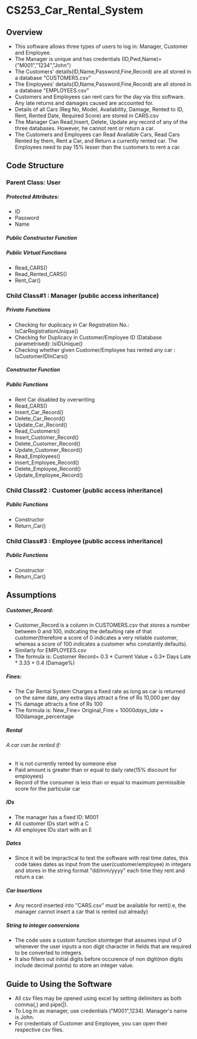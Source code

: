 
# CS253_Car_Rental_System
## Overview 
- This software allows three types of users to log in: Manager, Customer and Employee.
- The Manager is unique and has credentials (ID,Pwd,Name)=("M001","1234","John")
- The Customers' details(ID,Name,Password,Fine,Record) are all stored in a database "CUSTOMERS.csv"
- The Employees' details(ID,Name,Password,Fine,Record) are all stored in a database "EMPLOYEES.csv"
- Customers and Employees can rent cars for the day via this software. Any late returns and damages caused are accounted for.
- Details of all Cars (Reg No, Model, Availability, Damage, Rented to ID, Rent, Rented Date, Required Score) are stored in CARS.csv
- The Manager Can Read,Insert, Delete, Update any record of any of the three databases. However, he cannot rent or return a car.
- The Customers and Employees can Read Available Cars, Read Cars Rented by them, Rent a Car, and Return a currently rented car. The Employees need to pay 15% lesser than the customers to rent a car.
## Code Structure
### Parent Class: User
##### Protected Attributes:
- ID
- Password
- Name
##### Public Constructor Function
##### Public Virtual Functions
- Read_CARS()
- Read_Rented_CARS()
- Rent_Car()
### Child Class#1 : Manager (public access inheritance)
##### Private Functions
- Checking for duplicacy in Car Registration No.: IsCarRegistrationUnique()
- Checking for Duplicacy in Customer/Employee ID (Database parametrised): IsIDUnique()
- Checking whether given Customer/Employee has rented any car : IsCustomerIDInCars()
##### Constructor Function
##### Public Functions
- Rent Car disabled by overwriting
- Read_CARS()
- Insert_Car_Record()
- Delete_Car_Record()
- Update_Car_Record()
- Read_Customers()
- Insert_Customer_Record()
- Delete_Customer_Record()
- Update_Customer_Record()
- Read_Employees()
- Insert_Employee_Record()
- Delete_Employee_Record()
- Update_Employee_Record()
### Child Class#2 : Customer (public access inheritance)
##### Public Functions
- Constructor
- Return_Car()
 
### Child Class#3 : Employee (public access inheritance)
##### Public Functions
- Constructor
- Return_Car()

## Assumptions
##### Customer_Record: 
- Customer_Record is a column in CUSTOMERS.csv that stores a number between 0 and 100, indicating the defaulting rate of that customer(therefore a score of 0 indicates a very reliable customer, whereas a score of 100 indicates a customer who constantly defaults).
- Similarly for EMPLOYEES.csv
- The formula is: Customer Record= 0.3 * Current Value + 0.3* Days Late * 3.33 + 0.4 (Damage%)
##### Fines:
- The Car Rental System Charges a fixed rate as long as car is returned on the same date, any extra days attract a fine of Rs 10,000 per day
- 1% damage attracts a fine of Rs 100 
- The formula is: New_Fine= Original_Fine + 10000*days_late + 100*damage_percentage

##### Rental
###### A car can be rented if:
- It is not currently rented by someone else
- Paid amount is greater than or equal to daily rate(15% discount for employees)
- Record of the consumer is less than or equal to maximum permissible score for the particular car

##### IDs
- The manager has a fixed ID: M001
- All customer IDs start with a C
- All employee IDs start with an E

##### Dates
- Since it will be impractical to test the software with real time dates, this code takes dates as input from the user(customer/employee) in integers and stores in the string format "dd/mm/yyyy" each time they rent and return a car.

##### Car Insertions
- Any record inserted into "CARS.csv" must be available for rent(i.e, the manager cannot insert a car that is rented out already)

##### String to integer conversions
- The code uses a custom function stointeger that assumes input of 0 whenever the user inputs a non digit character in fields that are required to be converted to integers.
- It also filters out initial digits before occurence of non digit(non digits include decimal points) to store an integer value.



## Guide to Using the Software
- All csv files may be opened using excel by setting delimiters as both comma(,) and pipe(|).
- To Log In as manager, use credentials ("M001",1234). Manager's name is John.
- For credentials of Customer and Employee, you can open their respective csv files.


